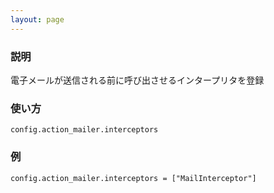 ```yaml
---
layout: page
---
```

### 説明
電子メールが送信される前に呼び出させるインタープリタを登録

### 使い方
    config.action_mailer.interceptors

### 例
    config.action_mailer.interceptors = ["MailInterceptor"]